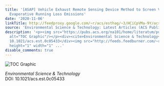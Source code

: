 ```yaml
---
title: '[ASAP] Vehicle Exhaust Remote Sensing Device Method to Screen Vehicles for
  Evaporative Running Loss Emissions'
date: '2020-11-06'
linkTitle: http://feedproxy.google.com/~r/acs/esthag/~3/HCiCpVMa-9Y/acs.est.0c05433
source: 'Environmental Science & Technology: Latest Articles (ACS Publications)'
description: '<p><img src="https://pubs.acs.org/na101/home/literatum/publisher/achs/journals/content/esthag/0/esthag.ahead-of-print/acs.est.0c05433/20201106/images/medium/es0c05433_0005.gif"
  alt="TOC Graphic"/></p><div><cite>Environmental Science & Technology</cite></div><div>DOI:
  10.1021/acs.est.0c05433</div><img src="http://feeds.feedburner.com/~r/acs/esthag/~4/HCiCpVMa-9Y"
  height="1" width="1" ...'
disable_comments: true
---
```

<p><img src="https://pubs.acs.org/na101/home/literatum/publisher/achs/journals/content/esthag/0/esthag.ahead-of-print/acs.est.0c05433/20201106/images/medium/es0c05433_0005.gif" alt="TOC Graphic"/></p><div><cite>Environmental Science & Technology</cite></div><div>DOI: 10.1021/acs.est.0c05433</div><img src="http://feeds.feedburner.com/~r/acs/esthag/~4/HCiCpVMa-9Y" height="1" width="1" ...